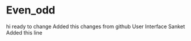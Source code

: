 # Even_odd
hi
ready to change 
Added this changes from github User Interface 
Sanket Added this line
